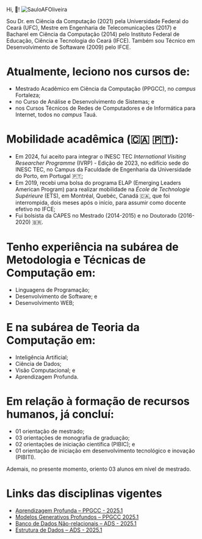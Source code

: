 Hi, 👋! <img src="https://komarev.com/ghpvc/?username=sauloafoliveira" alt="SauloAFOliveira" />

Sou Dr. em Ciência da Computação (2021) pela Universidade Federal do Ceará (UFC), Mestre em Engenharia de Telecomunicações (2017) e Bacharel em Ciência da Computação (2014) pelo Instituto Federal de Educação, Ciência e Tecnologia do Ceará (IFCE). Também sou Técnico em Desenvolvimento de Softaware (2009) pelo IFCE.

# Atualmente, leciono nos cursos de:
- Mestrado Acadêmico em Ciência da Computação (PPGCC), no *campus* Fortaleza;
- no Curso de Análise e Desenvolvimento de Sistemas; e
- nos Cursos Técnicos de Redes de Computadores e de Informática para Internet, todos no *campus* Tauá.

# Mobilidade acadêmica (🇨🇦 🇵🇹):
- Em 2024, fui aceito para integrar o INESC TEC _International Visiting Researcher Programme_ (IVRP) - Edição de 2023, no edifício sede do INESC TEC, no Campus da Faculdade de Engenharia da Universidade do Porto, em Portugal 🇵🇹;
- Em 2019, recebi uma bolsa do programa ELAP (Emerging Leaders American Program) para realizar mobilidade na _École de Technologie Supérieure_ (ETS), em Montréal, Quebéc, Canadá 🇨🇦, que foi interrompida, dois meses após o início, para assumir como docente efetivo no IFCE;
- Fui bolsista da CAPES no Mestrado (2014-2015) e no Doutorado (2016-2020) 🇧🇷.
       
# Tenho experiência na subárea de Metodologia e Técnicas de Computação em:
- Linguagens de Programação;
- Desenvolvimento de Software; e
- Desenvolvimento WEB; 

# E na subárea de Teoria da Computação em:
- Inteligência Artificial;
- Ciência de Dados;
- Visão Computacional; e
- Aprendizagem Profunda.

# Em relação à formação de recursos humanos, já concluí:
- 01 orientação de mestrado;
- 03 orientações de monografia de graduação;
- 02 orientações de iniciação científica (PIBIC); e
- 01 orientação de iniciação em desenvolvimento tecnológico e inovação (PIBITI).

 Ademais, no presente momento, oriento 03 alunos em nível de mestrado.

 # Links das disciplinas vigentes
 - [Aprendizagem Profunda – PPGCC - 2025.1](https://github.com/sauloafoliveira/ppgcc-deep-learning)
 - [Modelos Generativos Profundos – PPGCC 2025.1](https://github.com/sauloafoliveira/dgm)
 - [Banco de Dados Não-relacionais – ADS - 2025.1](https://github.com/sauloafoliveira/ifce/nosql)
 - [Estrutura de Dados – ADS - 2025.1](https://github.com/sauloafoliveira/ifce/ed)

